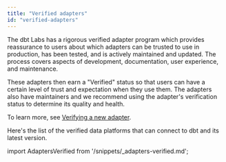 ```yaml
---
title: "Verified adapters"
id: "verified-adapters"
---
```



The dbt Labs has a rigorous verified adapter program which provides reassurance to users about which adapters can be trusted to use in production, has been tested, and is actively maintained and updated. The process covers aspects of development, documentation, user experience, and maintenance.

These adapters then earn a "Verified" status so that users can have a certain level of trust and expectation when they use them. The adapters also have maintainers and we recommend using the adapter's verification status to determine its quality and health.

To learn more, see [Verifying a new adapter](/guides/dbt-ecosystem/adapter-development/7-verifying-a-new-adapter).

Here's the list of the verified data platforms that can connect to dbt and its latest version.

import AdaptersVerified from '/snippets/_adapters-verified.md';

<AdaptersVerified />
